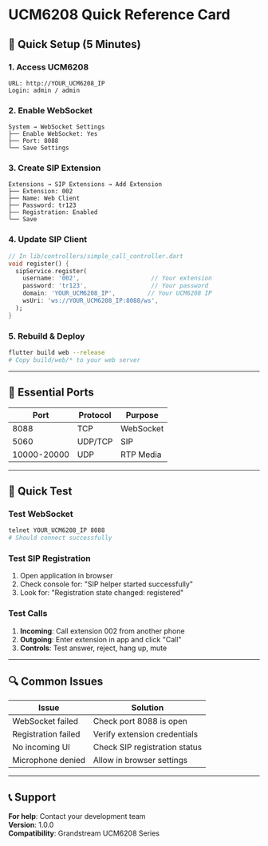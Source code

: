 # UCM6208 Quick Reference Card

## 🚀 **Quick Setup (5 Minutes)**

### **1. Access UCM6208**
```
URL: http://YOUR_UCM6208_IP
Login: admin / admin
```

### **2. Enable WebSocket**
```
System → WebSocket Settings
├── Enable WebSocket: Yes
├── Port: 8088
└── Save Settings
```

### **3. Create SIP Extension**
```
Extensions → SIP Extensions → Add Extension
├── Extension: 002
├── Name: Web Client
├── Password: tr123
├── Registration: Enabled
└── Save
```

### **4. Update SIP Client**
```dart
// In lib/controllers/simple_call_controller.dart
void register() {
  sipService.register(
    username: '002',                    // Your extension
    password: 'tr123',                  // Your password
    domain: 'YOUR_UCM6208_IP',         // Your UCM6208 IP
    wsUri: 'ws://YOUR_UCM6208_IP:8088/ws',
  );
}
```

### **5. Rebuild & Deploy**
```bash
flutter build web --release
# Copy build/web/* to your web server
```

---

## 🔧 **Essential Ports**

| Port | Protocol | Purpose |
|------|----------|---------|
| 8088 | TCP | WebSocket |
| 5060 | UDP/TCP | SIP |
| 10000-20000 | UDP | RTP Media |

---

## 🧪 **Quick Test**

### **Test WebSocket**
```bash
telnet YOUR_UCM6208_IP 8088
# Should connect successfully
```

### **Test SIP Registration**
1. Open application in browser
2. Check console for: "SIP helper started successfully"
3. Look for: "Registration state changed: registered"

### **Test Calls**
1. **Incoming**: Call extension 002 from another phone
2. **Outgoing**: Enter extension in app and click "Call"
3. **Controls**: Test answer, reject, hang up, mute

---

## 🔍 **Common Issues**

| Issue | Solution |
|-------|----------|
| WebSocket failed | Check port 8088 is open |
| Registration failed | Verify extension credentials |
| No incoming UI | Check SIP registration status |
| Microphone denied | Allow in browser settings |

---

## 📞 **Support**

**For help**: Contact your development team  
**Version**: 1.0.0  
**Compatibility**: Grandstream UCM6208 Series 